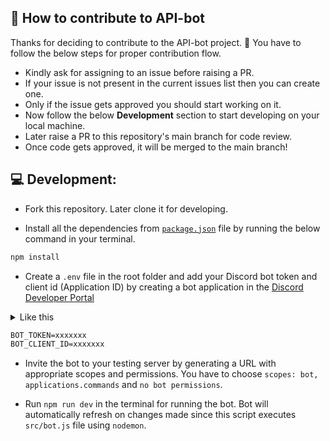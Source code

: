 ## 🤖 How to contribute to API-bot
Thanks for deciding to contribute to the API-bot project. 💙 You have to follow the below steps for proper contribution flow.

- Kindly ask for assigning to an issue before raising a PR.
- If your issue is not present in the current issues list then you can create one.
- Only if the issue gets approved you should start working on it.
- Now follow the below **Development** section to start developing on your local machine.
- Later raise a PR to this repository's main branch for code review.
- Once code gets approved, it will be merged to the main branch!

## 💻 Development:

- Fork this repository. Later clone it for developing.
 
- Install all the dependencies from [`package.json`](/package.json) file by running the below command in your terminal.
```sh
npm install 
```

- Create a `.env` file in the root folder and add your Discord bot token and client id (Application ID) by creating a bot application in the [Discord Developer Portal](https://discord.com/developers/applications)

<details>
<summary>Like this</summary>
  <img src="https://user-images.githubusercontent.com/55504616/225972207-ed5d4cf1-ed1f-4d7b-a7f5-ddb21018e4e3.png">
</details>
   
```txt
BOT_TOKEN=xxxxxxx
BOT_CLIENT_ID=xxxxxxx
```
   
- Invite the bot to your testing server by generating a URL with appropriate scopes and permissions. You have to choose `scopes: bot, applications.commands` and `no bot permissions`. 

- Run `npm run dev` in the terminal for running the bot. Bot will automatically refresh on changes made since this script executes `src/bot.js` file using `nodemon`.
